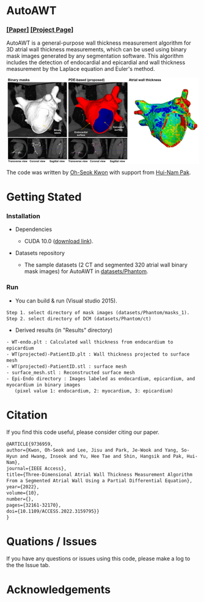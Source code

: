 # AutoAWT

### [[Paper]](https://ieeexplore.ieee.org/document/9736959?source=authoralert) [[Project Page]](https://github.com/ohseokkwon/AutoAWT/)<br>

AutoAWT is a general-purpose wall thickness measurement algorithm for 3D atrial wall thickness measurements, which can be used using binary mask images generated by any segmentation software. This algorithm includes the detection of endocardial and epicardial and wall thickness measurement by the Laplace equation and Euler's method.

<img src="doc/img/AutoAWT_overview.png" align="center" width="750px"> <br>

The code was written by [Oh-Seok Kwon](link) with support from [Hui-Nam Pak]().

# Getting Stated

### Installation
- Dependencies
  - CUDA 10.0 ([download link](https://developer.nvidia.com/cuda-10.0-download-archive)).

- Datasets repository
  - The sample datasets (2 CT and segmented 320 atrial wall binary mask images) for AutoAWT in [datasets/Phantom](/datasets/Phantom).

### Run
- You can build & run (Visual studio 2015).
```
Step 1. select directory of mask images (datasets/Phantom/masks_1).
Step 2. select directory of DCM (datasets/Phantom/ct)
```

- Derived results (in "Results" directory)
```
- WT-endo.plt : Calculated wall thickness from endocardium to epicardium
- WT(projected)-PatientID.plt : Wall thickness projected to surface mesh
- WT(projected)-PatientID.stl : surface mesh
- surface_mesh.stl : Reconstructed surface mesh
- Epi-Endo directory : Images labeled as endocardium, epicardium, and myocardium in binary images
   (pixel value 1: endocardium, 2: myocardium, 3: epicardium)
```

# Citation
If you find this code useful, please consider citing our paper.
```
@ARTICLE{9736959,  
author={Kwon, Oh-Seok and Lee, Jisu and Park, Je-Wook and Yang, So-Hyun and Hwang, Inseok and Yu, Hee Tae and Shin, Hangsik and Pak, Hui-Nam},  
journal={IEEE Access},   
title={Three-Dimensional Atrial Wall Thickness Measurement Algorithm From a Segmented Atrial Wall Using a Partial Differential Equation},   
year={2022},  
volume={10},  
number={},  
pages={32161-32170},  
doi={10.1109/ACCESS.2022.3159795}}
}
```

# Quations / Issues
If you have any questions or issues using this code, please make a log to the the Issue tab.

# Acknowledgements

